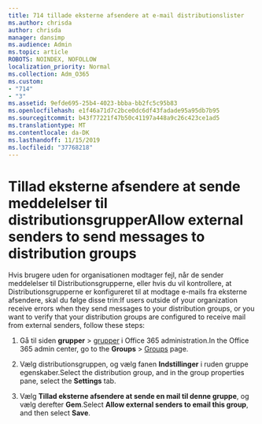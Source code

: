 ```yaml
---
title: 714 tillade eksterne afsendere at e-mail distributionslister
ms.author: chrisda
author: chrisda
manager: dansimp
ms.audience: Admin
ms.topic: article
ROBOTS: NOINDEX, NOFOLLOW
localization_priority: Normal
ms.collection: Adm_O365
ms.custom:
- "714"
- "3"
ms.assetid: 9efde695-25b4-4023-bbba-bb2fc5c95b83
ms.openlocfilehash: e1f46a71d7c2bce0dc6df43fadade95a95db7b95
ms.sourcegitcommit: b43f77221f47b50c41197a448a9c26c423ce1ad5
ms.translationtype: MT
ms.contentlocale: da-DK
ms.lasthandoff: 11/15/2019
ms.locfileid: "37768218"
---
```

# <a name="allow-external-senders-to-send-messages-to-distribution-groups"></a><span data-ttu-id="447bc-102">Tillad eksterne afsendere at sende meddelelser til distributionsgrupper</span><span class="sxs-lookup"><span data-stu-id="447bc-102">Allow external senders to send messages to distribution groups</span></span>

<span data-ttu-id="447bc-103">Hvis brugere uden for organisationen modtager fejl, når de sender meddelelser til Distributionsgrupperne, eller hvis du vil kontrollere, at Distributionsgrupperne er konfigureret til at modtage e-mails fra eksterne afsendere, skal du følge disse trin:</span><span class="sxs-lookup"><span data-stu-id="447bc-103">If users outside of your organization receive errors when they send messages to your distribution groups, or you want to verify that your distribution groups are configured to receive mail from external senders, follow these steps:</span></span>

1. <span data-ttu-id="447bc-104">Gå til siden **grupper** > [grupper](https://portal.office.com/adminportal/home#/groups) i Office 365 administration.</span><span class="sxs-lookup"><span data-stu-id="447bc-104">In the Office 365 admin center, go to the **Groups** > [Groups](https://portal.office.com/adminportal/home#/groups) page.</span></span>  

2. <span data-ttu-id="447bc-105">Vælg distributionsgruppen, og vælg fanen **Indstillinger** i ruden gruppe egenskaber.</span><span class="sxs-lookup"><span data-stu-id="447bc-105">Select the distribution group, and in the group properties pane, select the **Settings** tab.</span></span>

3. <span data-ttu-id="447bc-106">Vælg **Tillad eksterne afsendere at sende en mail til denne gruppe**, og vælg derefter **Gem**.</span><span class="sxs-lookup"><span data-stu-id="447bc-106">Select **Allow external senders to email this group**, and then select **Save**.</span></span>
